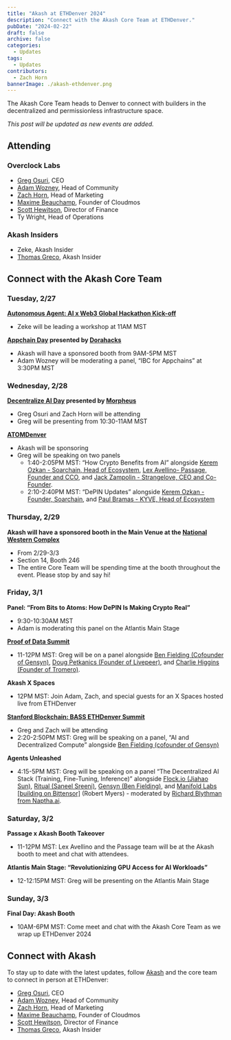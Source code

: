 ```yaml
---
title: "Akash at ETHDenver 2024" 
description: "Connect with the Akash Core Team at ETHDenver." 
pubDate: "2024-02-22" 
draft: false 
archive: false
categories: 
  - Updates
tags: 
  - Updates
contributors:
  - Zach Horn
bannerImage: ./akash-ethdenver.png
---
```

The Akash Core Team heads to Denver to connect with builders in the decentralized and permissionless infrastructure space.

*This post will be updated as new events are added.*

## Attending
### Overclock Labs
- [Greg Osuri](https://twitter.com/gregosuri), CEO
- [Adam Wozney](https://twitter.com/AdamDeanWozney), Head of Community
- [Zach Horn](https://twitter.com/zacharyhorn), Head of Marketing
- [Maxime Beauchamp](https://twitter.com/thereisnomax), Founder of Cloudmos
- [Scott Hewitson](https://twitter.com/HeyHewi), Director of Finance
- Ty Wright, Head of Operations

### Akash Insiders
- Zeke, Akash Insider
- [Thomas Greco](https://twitter.com/tgrecojs), Akash Insider

## Connect with the Akash Core Team
### Tuesday, 2/27
**[Autonomous Agent: AI x Web3 Global Hackathon Kick-off](https://lu.ma/k6dw9jk2)**
- Zeke will be leading a workshop at 11AM MST

**[Appchain Day](https://lu.ma/AppchainDay) presented by [Dorahacks](https://dorahacks.io/)**
- Akash will have a sponsored booth from 9AM-5PM MST
- Adam Wozney will be moderating a panel, “IBC for Appchains” at 3:30PM MST

### Wednesday, 2/28
**[Decentralize AI Day](https://lu.ma/mxh1cf8u) presented by [Morpheus](https://mor.org/)**
- Greg Osuri and Zach Horn will be attending
- Greg will be presenting from 10:30-11AM MST

**[ATOMDenver](https://lu.ma/atomdenver2)**
- Akash will be sponsoring 
- Greg will be speaking on two panels
    - 1:40-2:05PM MST: “How Crypto Benefits from AI” alongside [Kerem Ozkan - Soarchain, Head of Ecosystem](https://www.linkedin.com/in/keremozkan/), [Lex Avellino- Passage, Founder and CCO](https://www.linkedin.com/in/lex-avellino/), and [Jack Zampolin - Strangelove, CEO and Co-Founder](https://www.linkedin.com/in/jackzampolin/).
    - 2:10-2:40PM MST: “DePIN Updates” alongside [Kerem Ozkan - Founder, Soarchain](https://www.linkedin.com/in/keremozkan/), and [Paul Bramas - KYVE, Head of Ecosystem](https://www.linkedin.com/in/paul-bramas-2977b785/?originalSubdomain=de)

### Thursday, 2/29
**Akash will have a sponsored booth in the Main Venue at the [National Western Complex](https://nationalwesterncomplex.com/)**
- From 2/29-3/3
- Section 14, Booth 246
- The entire Core Team will be spending time at the booth throughout the event. Please stop by and say hi!

### Friday, 3/1
**Panel: “From Bits to Atoms: How DePIN Is Making Crypto Real”**
- 9:30-10:30AM MST
- Adam is moderating this panel on the Atlantis Main Stage

**[Proof of Data Summit](https://lu.ma/proofofdata)**
- 11-12PM MST: Greg will be on a panel alongside [Ben Fielding (Cofounder of Gensyn)](https://www.linkedin.com/in/ben-fielding/?originalSubdomain=uk), [Doug Petkanics (Founder of Livepeer)](https://www.linkedin.com/in/dougpetkanics/), and [Charlie Higgins (Founder of Tromero)](https://www.linkedin.com/in/charles-higgins-tromero/?originalSubdomain=uk).

**Akash X Spaces**
- 12PM MST: Join Adam, Zach, and special guests for an X Spaces hosted live from ETHDenver

**[Stanford Blockchain: BASS ETHDenver Summit](https://lu.ma/bassdenver)**
- Greg and Zach will be attending
- 2:20-2:50PM MST: Greg will be speaking on a panel, “AI and Decentralized Compute” alongside [Ben Fielding (cofounder of Gensyn)](https://www.linkedin.com/in/charles-higgins-tromero/?originalSubdomain=uk)

**Agents Unleashed**
- 4:15-5PM MST: Greg will be speaking on a panel “The Decentralized AI Stack (Training, Fine-Tuning, Inference)” alongside [Flock.io (Jiahao Sun)](https://uk.linkedin.com/in/jiahao7sun), [Ritual (Saneel Sreeni)](http://www.saneel.xyz/), [Gensyn (Ben Fielding)](https://uk.linkedin.com/in/ben-fielding), and [Manifold Labs [building on Bittensor]](https://www.linkedin.com/in/robert-myers-3a8426161) (Robert Myers) - moderated by [Richard Blythman from Naptha.ai](https://www.naptha.ai/).

### Saturday, 3/2
**Passage x Akash Booth Takeover**
- 11-12PM MST: Lex Avellino and the Passage team will be at the Akash booth to meet and chat with attendees.

**Atlantis Main Stage: “Revolutionizing GPU Access for AI Workloads”**
- 12-12:15PM MST: Greg will be presenting on the Atlantis Main Stage

### Sunday, 3/3
**Final Day: Akash Booth**
- 10AM-6PM MST: Come meet and chat with the Akash Core Team as we wrap up ETHDenver 2024

## Connect with Akash
To stay up to date with the latest updates, follow [Akash](https://twitter.com/akashnet_) and the core team to connect in person at ETHDenver:
- [Greg Osuri](https://twitter.com/gregosuri), CEO
- [Adam Wozney](https://twitter.com/AdamDeanWozney), Head of Community
- [Zach Horn](https://twitter.com/zacharyhorn), Head of Marketing
- [Maxime Beauchamp](https://twitter.com/thereisnomax), Founder of Cloudmos
- [Scott Hewitson](https://twitter.com/HeyHewi), Director of Finance
- [Thomas Greco](https://twitter.com/tgrecojs), Akash Insider
